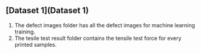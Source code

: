 
## [Dataset 1](Dataset 1)


1. The defect images folder has all the defect images for machine learning training.
2. The tesile test result folder contains the tensile test force for every printed samples. 





